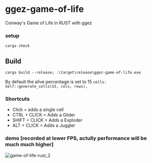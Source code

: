 # ggez-game-of-life
Conway's Game of Life in RUST with ggez

### setup
```
cargo check
```

## Build
```
cargo build --release; .\target\release\ggez-game-of-life.exe
```

By default the alive percentage is set to 15 `cells: Self::generate_cells(15, cols, rows),`

### Shortcuts
 - Click = adds a single cell
 - CTRL + CLICK = Adds a Glider
 - SHIFT + CLICK = Adds a Exploder
 - ALT + CLICK = Adds a Juggler
 
### demo [recorded at lower FPS, actully performance will be much much higher]
![game-of-life-rust_2](https://user-images.githubusercontent.com/3184210/82114357-03932280-977a-11ea-8787-c08ad77685ed.gif)
